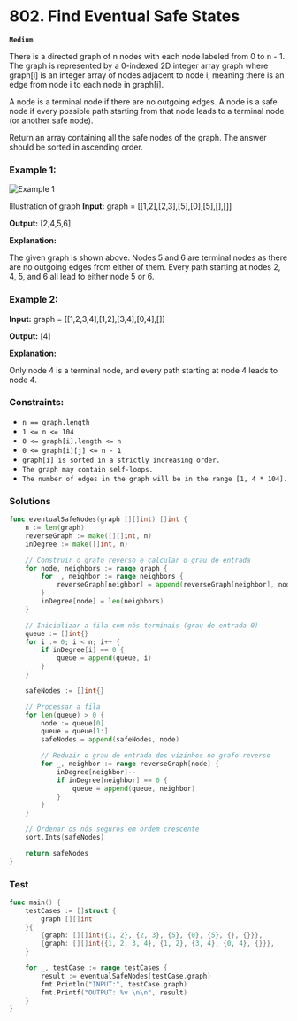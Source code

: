 # 802. Find Eventual Safe States

**`Medium`**

There is a directed graph of n nodes with each node labeled from 0 to n - 1. The graph is represented by a 0-indexed 2D integer array graph where graph[i] is an integer array of nodes adjacent to node i, meaning there is an edge from node i to each node in graph[i].

A node is a terminal node if there are no outgoing edges. A node is a safe node if every possible path starting from that node leads to a terminal node (or another safe node).

Return an array containing all the safe nodes of the graph. The answer should be sorted in ascending order.

 

### Example 1:
![Example 1](/assets/picture1.png)

Illustration of graph
**Input:** graph = [[1,2],[2,3],[5],[0],[5],[],[]]

**Output:** [2,4,5,6]

**Explanation:** 

The given graph is shown above.
Nodes 5 and 6 are terminal nodes as there are no outgoing edges from either of them.
Every path starting at nodes 2, 4, 5, and 6 all lead to either node 5 or 6.

### Example 2:

**Input:** graph = [[1,2,3,4],[1,2],[3,4],[0,4],[]]

**Output:** [4]

**Explanation:**

Only node 4 is a terminal node, and every path starting at node 4 leads to node 4.
 

### Constraints:

- `n == graph.length`
- `1 <= n <= 104`
- `0 <= graph[i].length <= n`
- `0 <= graph[i][j] <= n - 1`
- `graph[i] is sorted in a strictly increasing order.`
- `The graph may contain self-loops.`
- `The number of edges in the graph will be in the range [1, 4 * 104].`

### Solutions
```go
func eventualSafeNodes(graph [][]int) []int {
	n := len(graph)
	reverseGraph := make([][]int, n)
	inDegree := make([]int, n)

	// Construir o grafo reverso e calcular o grau de entrada
	for node, neighbors := range graph {
		for _, neighbor := range neighbors {
			reverseGraph[neighbor] = append(reverseGraph[neighbor], node)
		}
		inDegree[node] = len(neighbors)
	}

	// Inicializar a fila com nós terminais (grau de entrada 0)
	queue := []int{}
	for i := 0; i < n; i++ {
		if inDegree[i] == 0 {
			queue = append(queue, i)
		}
	}

	safeNodes := []int{}

	// Processar a fila
	for len(queue) > 0 {
		node := queue[0]
		queue = queue[1:]
		safeNodes = append(safeNodes, node)

		// Reduzir o grau de entrada dos vizinhos no grafo reverso
		for _, neighbor := range reverseGraph[node] {
			inDegree[neighbor]--
			if inDegree[neighbor] == 0 {
				queue = append(queue, neighbor)
			}
		}
	}

	// Ordenar os nós seguros em ordem crescente
	sort.Ints(safeNodes)

	return safeNodes
}
```

### Test

```go
func main() {
	testCases := []struct {
		graph [][]int
	}{
		{graph: [][]int{{1, 2}, {2, 3}, {5}, {0}, {5}, {}, {}}},
		{graph: [][]int{{1, 2, 3, 4}, {1, 2}, {3, 4}, {0, 4}, {}}},
	}

	for _, testCase := range testCases {
		result := eventualSafeNodes(testCase.graph)
		fmt.Println("INPUT:", testCase.graph)
		fmt.Printf("OUTPUT: %v \n\n", result)
	}
}

```